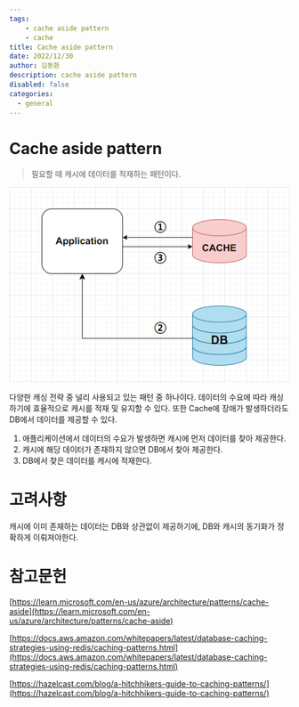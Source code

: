 ```yaml
---
tags: 
    - cache aside pattern
    - cache
title: Cache aside pattern
date: 2022/12/30
author: 김동환
description: cache aside pattern
disabled: false
categories:
  - general
---
```


# Cache aside pattern

> 필요할 때 캐시에 데이터를 적재하는 패턴이다.
>

![Cache-aside-pattern](/assets/images/cache-aside-pattern/cache-aside-pattern.png)

다양한 캐싱 전략 중 널리 사용되고 있는 패턴 중 하나이다. 데이터의 수요에 따라 캐싱하기에 효율적으로 캐시를 적재 및 유지할 수 있다. 또한 Cache에 장애가 발생하더라도 DB에서 데이터를 제공할 수 있다.

1. 애플리케이션에서 데이터의 수요가 발생하면 캐시에 먼저 데이터를 찾아 제공한다.
2. 캐시에 해당 데이터가 존재하지 않으면 DB에서 찾아 제공한다.
3. DB에서 찾은 데이터를 캐시에 적재한다.

# 고려사항

캐시에 이미 존재하는 데이터는 DB와 상관없이 제공하기에, DB와 캐시의 동기화가 정확하게 이뤄져야한다.

# 참고문헌

[https://learn.microsoft.com/en-us/azure/architecture/patterns/cache-aside](https://learn.microsoft.com/en-us/azure/architecture/patterns/cache-aside)

[https://docs.aws.amazon.com/whitepapers/latest/database-caching-strategies-using-redis/caching-patterns.html](https://docs.aws.amazon.com/whitepapers/latest/database-caching-strategies-using-redis/caching-patterns.html)

[https://hazelcast.com/blog/a-hitchhikers-guide-to-caching-patterns/](https://hazelcast.com/blog/a-hitchhikers-guide-to-caching-patterns/)